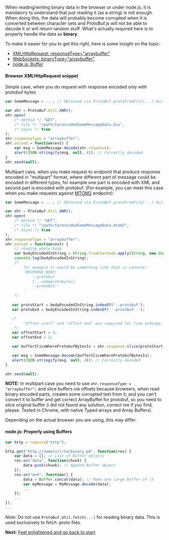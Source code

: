 When reading/writing binary data in the browser or under node.js, it is mandatory to understand that just reading it (as a string) is not enough. When doing this, the data will probably become corrupted when it is converted between character sets and ProtoBuf.js will not be able to decode it or will return random stuff. What's actually required here is to properly handle the data as **binary**.

To make it easier for you to get this right, here is some insight on the topic:

* [XMLHttpRequest: responseType="arraybuffer"](https://developer.mozilla.org/en-US/docs/Web/API/XMLHttpRequest/Sending_and_Receiving_Binary_Data)
* [WebSockets: binaryType="arraybuffer"](https://developer.mozilla.org/en-US/docs/Web/API/WebSocket)
* [node.js: Buffer](http://nodejs.org/api/buffer.html)

#### Browser XMLHttpRequest snippet

Simple case, when you do request with response encoded only with protobuf bytes

```js
var SomeMessage = ...; // Obtained via ProtoBuf.protoFromFile(...).build("SomeMessage") for example

var xhr = ProtoBuf.Util.XHR();
xhr.open(
    /* method */ "GET",
    /* file */ "/path/to/encodedSomeMessageData.bin",
    /* async */ true
);
xhr.responseType = "arraybuffer";
xhr.onload = function(evt) {
    var msg = SomeMessage.decode(xhr.response);
    alert(JSON.stringify(msg, null, 4)); // Correctly decoded
}
xhr.send(null);
```

Multipart case, when you make request to endpoint that produce response encoded in "multipart" format, where different part of message could be encoded in different types, for example one part is encoded with XML and second part is encoded with protobuf. (For example, you can meet this case when you make requests against [MTOM2](https://en.wikipedia.org/wiki/Message_Transmission_Optimization_Mechanism) endpoint):

```js
var SomeMessage = ...; // Obtained via ProtoBuf.protoFromFile(...).build("SomeMessage") for example

var xhr = ProtoBuf.Util.XHR();
xhr.open(
    /* method */ "GET",
    /* file */ "/path/to/encodedSomeMessageData.mtom2",
    /* async */ true
);
xhr.responseType = "arraybuffer";
xhr.onload = function(evt) {
    // reading whole body
    var bodyEncodedInString = String.fromCharCode.apply(String, new Uint8Array(xhr.response));
    console.log(bodyEncodedInString);
    /*
        for example it would be something like that in console:
        `RESPONSE_BODY:
            --protobuf
            [...someprotobytes]
            --protobuf--
        `
    */
   
   var protoStart = bodyEncodedInString.indexOf('--protobuf');
   var protoEnd = bodyEncodedInString.indexOf('--protobuf--');

   /*
        "Offset start" and "offset end" are required for line endings. Don't forget, that on various operating systems there is different line endings, and it is not so uncommon when your backend is running on Windows and generates "\r\n" in place of line endings.
    */
   var offsetStart = 2;
   var offsetEnd = 2;

   var bufferSliceWhereProtobufBytesIs = xhr.response.slice(protoStart + offsetStart, protoEnd - offsetEnd);

   var msg = SomeMessage.decode(bufferSliceWhereProtobufBytesIs);
   alert(JSON.stringify(msg, null, 4)); // Correctly decoded
}

xhr.send(null);
```

__NOTE:__ In multipart case you need to use `xhr.responseType = "arraybuffer";` and slice buffers via offsets because browsers, when read binary encoded parts, creates some corrupted text from it, and you can't convert it to buffer and get correct ArrayBuffer for protobuf, so you need to slice original buffer (i did not found any solution, correct me if you find, please. Tested in Chrome, with native Typed arrays and Array Buffers).

Depending on the actual browser you are using, this may differ.

#### node.js: Properly using Buffers
```js
var http = require("http");

http.get("http://some/url/to/binary.pb", function(res) {
	var data = []; // List of Buffer objects
	res.on("data", function(chunk) {
		data.push(chunk); // Append Buffer object
	});
	res.on("end", function() {
		data = Buffer.concat(data); // Make one large Buffer of it
		var myMessage = MyMessage.decode(data);
		...
	});
	...
});
...
```

*Note:* Do not use `ProtoBuf.Util.fetch(...)` for reading binary data. This is used exclusively to fetch .proto files. 

**Next:** [Feel enlightened and go back to start](https://github.com/dcodeIO/ProtoBuf.js/wiki)